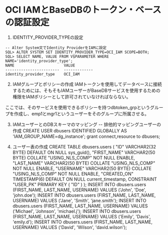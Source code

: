# OCI IAMとBaseDBのトークン・ベースの認証設定
1. IDENTITY_PROVIDER_TYPEの設定
```
-- Alter System文でIdentity ProviderをIAMに設定
SQL> ALTER SYSTEM SET IDENTITY_PROVIDER_TYPE=OCI_IAM SCOPE=BOTH;
SQL> SELECT NAME, VALUE FROM V$PARAMETER WHERE NAME='identity_provider_type';
NAME                      VALUE
------------------------  -------------
identity_provider_type    OCI_IAM

```
2. IAMグループとポリシーの作成
IAMトークンを使用してデータベースに接続するためには、そもそもIAMユーザーがBaseDBサービスを使用するための権限をIAMポリシーとして許可されていなければならない。

ここでは、そのサービスを使用できるポリシーを持つdbtoken_grpというグループを作成し、emp1とmgr1というユーザーをそのグループに所属させる。

3. IAMユーザーとのDBスキーマのマッピング
-- 排他的マッピングユーザーの作成
CREATE USER dbusers IDENTIFIED GLOBALLY AS 'IAM_GROUP_NAME=dg_instance';
grant connect,resource to dbusers;

4. ユーザー表の作成
CREATE TABLE dbusers.users ( 
    "ID"  VARCHAR2(32 BYTE) DEFAULT ON NULL sys_guid(), 
    "FIRST_NAME"  VARCHAR2(50 BYTE) COLLATE "USING_NLS_COMP" NOT NULL ENABLE, 
    "LAST_NAME"  VARCHAR2(50 BYTE) COLLATE "USING_NLS_COMP" NOT NULL ENABLE, 
    "USERNAME"  VARCHAR2(50 BYTE) COLLATE "USING_NLS_COMP" NOT NULL ENABLE, 
    "CREATED_ON"  TIMESTAMP(6) DEFAULT ON NULL current_timestamp, 
    CONSTRAINT "USER_PK" PRIMARY KEY ( "ID" )
);
INSERT INTO dbusers.users (FIRST_NAME, LAST_NAME, USERNAME) VALUES ('John', 'Doe', 'john.doe');
INSERT INTO dbusers.users (FIRST_NAME, LAST_NAME, USERNAME) VALUES ('Jane', 'Smith', 'jane.smith');
INSERT INTO dbusers.users (FIRST_NAME, LAST_NAME, USERNAME) VALUES ('Michael', 'Johnson', 'michael.j');
INSERT INTO dbusers.users (FIRST_NAME, LAST_NAME, USERNAME) VALUES ('Emily', 'Davis', 'emily.d');
INSERT INTO dbusers.users (FIRST_NAME, LAST_NAME, USERNAME) VALUES ('David', 'Wilson', 'david.wilson');
